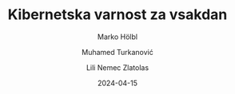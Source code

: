 ---
date: "2024-04-15" 
version: "0.1.0"
lastUpdate: "2024-04-15 10:05:00"
layout: "course"
id: "KVS"
permalink: "KVS"
author:
- "Marko Hölbl"
- "Muhamed Turkanović"
- "Lili Nemec Zlatolas"
contact: "muhamed.turkanovic@um.si"
title: "Kibernetska varnost za vsakdan"
image: "https://www.pexels.com/photo/black-android-smartphone-on-top-of-white-book-39584/"
type: "Krajše izobraževanje"
field:
- "KLASIUS-P-16 (0610)"
keywords:
- "kibernetska varnost"
- "malware"
- "spletni napadi"
- "socialni inženiring"
intended:
- "vsi"
difficulty: "Začetni nivo"
requisite: ""
description: |
    Cilj tega izobraževanja je navadnim ljudem (tj. takim, ki se profesionalno ne ukvarjajo s kibernetsko varnostjo ali informacijskimi tehnologijami) predstaviti osnovne gradnike kibernetske varnosti, kje vse se z njo vsak dan srečujemo in kako jo lahko najboljše uporabijo v svojem vsakdanjem življenju, zato da zagotovijo svojo digitalno varnost in zasebnost. V sklopu tega bodo predstavljeni tipični moderni pristopi za zagotavljanje varnosti s katerimi se uporabniki srečujejo v vsakodnevnem življenju, napadi in zlorabami, ki jim pretijo ter priporočili kako učinkovito uporabljati varnostne elemente in kako se najbolje zaščiti pred možnimi napadi.
state: "1. pilotna izvedba"
execution: "Sinhrona"
ects: "1"
implementation: |
    Predavanja: 10 ur
    Samostojno delo: 20 ur
cType: "0"
---